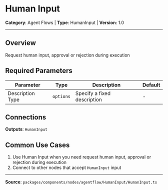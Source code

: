 # Human Input

**Category**: Agent Flows | **Type**: HumanInput | **Version**: 1.0

---

## Overview

Request human input, approval or rejection during execution

## Required Parameters

| Parameter | Type | Description | Default |
|-----------|------|-------------|---------|
| Description Type | `options` | Specify a fixed description | - |

## Connections

**Outputs**: `HumanInput`

## Common Use Cases

1. Use Human Input when you need request human input, approval or rejection during execution
2. Connect to other nodes that accept `HumanInput` input

---

**Source**: `packages/components/nodes/agentflow/HumanInput/HumanInput.ts`